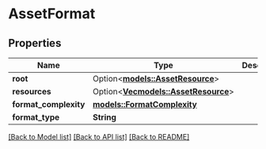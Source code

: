 # AssetFormat

## Properties

Name | Type | Description | Notes
------------ | ------------- | ------------- | -------------
**root** | Option<[**models::AssetResource**](AssetResource.md)> |  | 
**resources** | Option<[**Vec<models::AssetResource>**](AssetResource.md)> |  | 
**format_complexity** | [**models::FormatComplexity**](FormatComplexity.md) |  | 
**format_type** | **String** |  | 

[[Back to Model list]](../README.md#documentation-for-models) [[Back to API list]](../README.md#documentation-for-api-endpoints) [[Back to README]](../README.md)



